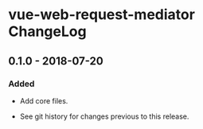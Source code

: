 # vue-web-request-mediator ChangeLog

## 0.1.0 - 2018-07-20

### Added
- Add core files.

- See git history for changes previous to this release.
